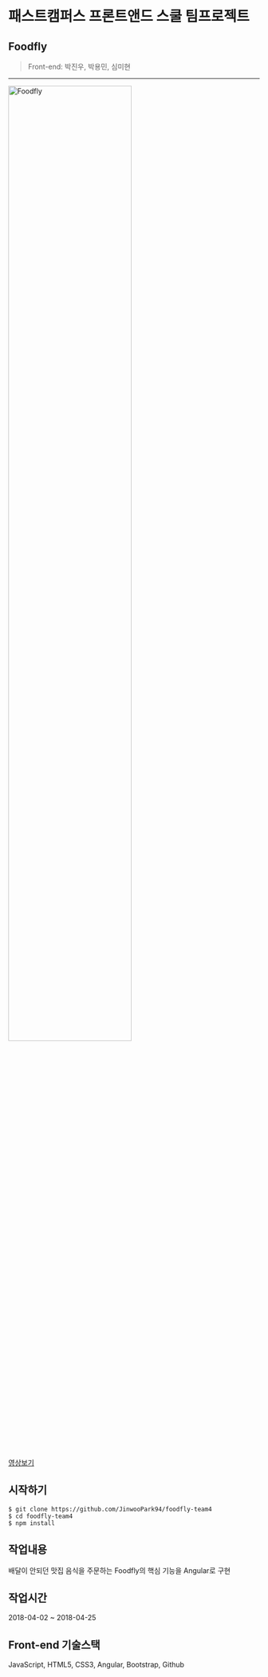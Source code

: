 # 패스트캠퍼스 프론트앤드 스쿨 팀프로젝트

## Foodfly
> Front-end: 박진우, 박용민, 심미현
---

<a href="https://www.youtube.com/watch?v=vOMtG2pg-gY" target="_blank">
  <img alt="Foodfly" src="./src/assets/images/Foodfly.png" width="70%">
</a>

[영상보기](https://www.youtube.com/watch?v=vOMtG2pg-gY)

## 시작하기
```shell
$ git clone https://github.com/JinwooPark94/foodfly-team4
$ cd foodfly-team4
$ npm install
```

## 작업내용
배달이 안되던 맛집 음식을 주문하는 Foodfly의 핵심 기능을 Angular로 구현

## 작업시간
2018-04-02 ~ 2018-04-25

## Front-end 기술스택
JavaScript, HTML5, CSS3, Angular, Bootstrap, Github


<!-- # Foodfly

This project was generated with [Angular CLI](https://github.com/angular/angular-cli) version 1.7.3.

## Development server

Run `ng serve` for a dev server. Navigate to `http://localhost:4200/`. The app will automatically reload if you change any of the source files.

## Code scaffolding

Run `ng generate component component-name` to generate a new component. You can also use `ng generate directive|pipe|service|class|guard|interface|enum|module`.

## Build

Run `ng build` to build the project. The build artifacts will be stored in the `dist/` directory. Use the `-prod` flag for a production build.

## Running unit tests

Run `ng test` to execute the unit tests via [Karma](https://karma-runner.github.io).

## Running end-to-end tests

Run `ng e2e` to execute the end-to-end tests via [Protractor](http://www.protractortest.org/).

## Further help

To get more help on the Angular CLI use `ng help` or go check out the [Angular CLI README](https://github.com/angular/angular-cli/blob/master/README.md). -->
